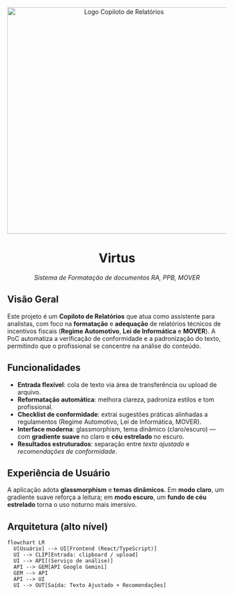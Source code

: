 <div align="center">
  <img src="assets/logo.svg" alt="Logo Copiloto de Relatórios" width="520" />
  <h1>Virtus</h1>
  <p><em>Sistema de Formatação de documentos RA, PPB, MOVER  </em></p>
</div>

## Visão Geral
Este projeto é um **Copiloto de Relatórios** que atua como assistente para analistas, com foco na **formatação** e **adequação** de relatórios técnicos de incentivos fiscais
(**Regime Automotivo**, **Lei de Informática** e **MOVER**). A PoC automatiza a verificação de conformidade e a padronização do texto, permitindo que o profissional se
concentre na análise do conteúdo.

## Funcionalidades
- **Entrada flexível**: cola de texto via área de transferência ou upload de arquivo.
- **Reformatação automática**: melhora clareza, padroniza estilos e tom profissional.
- **Checklist de conformidade**: extrai sugestões práticas alinhadas a regulamentos (Regime Automotivo, Lei de Informática, MOVER).
- **Interface moderna**: glassmorphism, tema dinâmico (claro/escuro) — com **gradiente suave** no claro e **céu estrelado** no escuro.
- **Resultados estruturados**: separação entre *texto ajustado* e *recomendações de conformidade*.

## Experiência de Usuário
A aplicação adota **glassmorphism** e **temas dinâmicos**. Em **modo claro**, um gradiente suave reforça a leitura;
em **modo escuro**, um **fundo de céu estrelado** torna o uso noturno mais imersivo.

## Arquitetura (alto nível)
```mermaid
flowchart LR
  U[Usuário] --> UI[Frontend (React/TypeScript)]
  UI --> CLIP[Entrada: clipboard / upload]
  UI --> API[(Serviço de análise)]
  API --> GEM[API Google Gemini]
  GEM --> API
  API --> UI
  UI --> OUT[Saída: Texto Ajustado + Recomendações]

